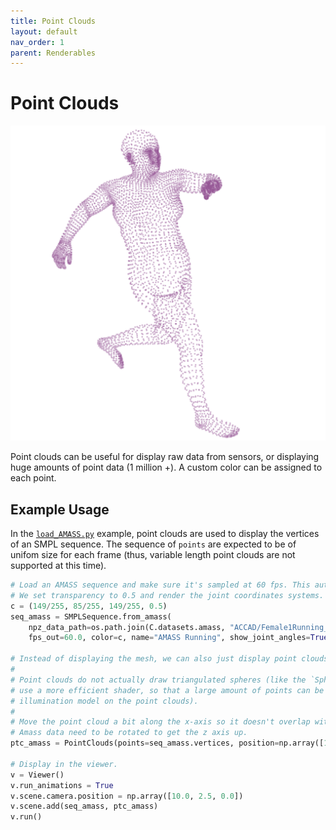 ```yaml
---
title: Point Clouds
layout: default
nav_order: 1
parent: Renderables
---
```


# Point Clouds
![Point Clouds](../assets/images/pcl.png)

Point clouds can be useful for display raw data from sensors, or displaying huge amounts of point data (1 million +). A custom color can be assigned to each point.


## Example Usage
In the [`load_AMASS.py`](https://github.com/eth-ait/aitviewer/blob/main/examples/load_AMASS.py) example, point clouds are used to display the vertices of an SMPL sequence. The sequence of `points` are expected to be of unifom size for each frame (thus, variable length point clouds are not supported at this time).


```python
# Load an AMASS sequence and make sure it's sampled at 60 fps. This automatically loads the SMPL-H model.
# We set transparency to 0.5 and render the joint coordinates systems.
c = (149/255, 85/255, 149/255, 0.5)
seq_amass = SMPLSequence.from_amass(
    npz_data_path=os.path.join(C.datasets.amass, "ACCAD/Female1Running_c3d/C2 - Run to stand_poses.npz"),
    fps_out=60.0, color=c, name="AMASS Running", show_joint_angles=True)

# Instead of displaying the mesh, we can also just display point clouds.
#
# Point clouds do not actually draw triangulated spheres (like the `Spheres` class does). They
# use a more efficient shader, so that a large amount of points can be rendered (at the cost of not having a proper
# illumination model on the point clouds).
#
# Move the point cloud a bit along the x-axis so it doesn't overlap with the mesh data.
# Amass data need to be rotated to get the z axis up.
ptc_amass = PointClouds(points=seq_amass.vertices, position=np.array([1.0, 0.0, 0.0]), color=c, z_up=True)

# Display in the viewer.
v = Viewer()
v.run_animations = True
v.scene.camera.position = np.array([10.0, 2.5, 0.0])
v.scene.add(seq_amass, ptc_amass)
v.run()
```

